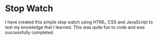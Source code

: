 # Stop Watch
I have created this simple stop watch using HTML, CSS and JavaScript to test my knowledge that I learned.
This was quite fun to code and was successfully completed.
